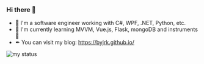 ### Hi there 👋

- 🧑 I'm a software engineer working with C#, WPF, .NET, Python, etc.
- 📖 I'm currently learning MVVM, Vue.js, Flask, mongoDB and instruments🎹
- ✒ You can visit my blog: https://byjrk.github.io/

<!--
**BYJRK/BYJRK** is a ✨ _special_ ✨ repository because its `README.md` (this file) appears on your GitHub profile.

Here are some ideas to get you started:

- 🔭 I’m currently working on ...
- 🌱 I’m currently learning ...
- 👯 I’m looking to collaborate on ...
- 🤔 I’m looking for help with ...
- 💬 Ask me about ...
- 📫 How to reach me: ...
- 😄 Pronouns: ...
- ⚡ Fun fact: ...
-->

![my status](https://github-readme-stats.vercel.app/api?username=byjrk&show_icons=true)

